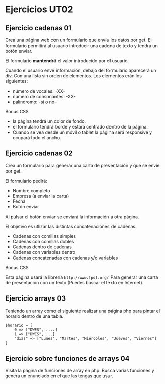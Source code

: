 # Ejercicios UT02

## Ejercicio cadenas 01

Crea una página web con un formulario que envía los datos por get. El formulario permitirá al usuario introducir una cadena de texto y tendrá un botón enviar.

El formulario **mantendrá** el valor introducido por el usuario.

Cuando el usuario envé información, debajo del formulario aparecerá un div. Con una lista sin orden de elementos. Los elementos erán los siguientes:

- número de vocales: -XX-
- número de consonantes: -XX-
- palíndromo: -sí o no-

Bonus CSS
- la página tendrá un color de fondo.
- el formulario tendrá borde y estará centrado dentro de la página.
- Cuando se vea desde un móvil o tablet la página será responsive y ocupará todo el ancho.

## Ejercicio cadenas 02

Crea un formulario para generar una carta de presentación y que se envíe por get.

El formulario pedirá:
- Nombre completo
- Empresa (a enviar la carta)
- Fecha
- Botón enviar

Al pulsar el botón enviar se enviará la información a otra página.

El objetivo es utlizar las distintas concatenaciones de cadenas.

- Cadenas con comillas simples
- Cadenas con comillas dobles
- Cadenas dentro de cadenas
- Cadenas con variables dentro
- Cadenas concatenadas con cadenas y/o variables

Bonus CSS

Esta página usará la librería ```http://www.fpdf.org/``` Para generar una carta de presentación con un texto (Puedes buscar el texto en Internet).

## Ejercicio arrays 03

Teniendo un array como el siguiente realizar una página php para pintar el horario dentro de una tabla.

```
$horario = [
    0 => ["DWES", ....]
    1 => ["DWES", ...]
    "dias" => ["Lunes", "Martes", "Miércoles", "Jueves", "Viernes"]
]
```

## Ejercicio sobre funciones de arrays 04

Visita la página de funciones de array en php. Busca varias funciones y genera un enunciado en el que las tengas que usar.



